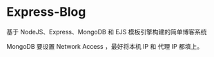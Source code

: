 # Express-Blog
基于 NodeJS、Express、MongoDB 和 EJS 模板引擎构建的简单博客系统


MongoDB 要设置 Network Access ，最好将本机 IP 和 代理 IP 都填上。